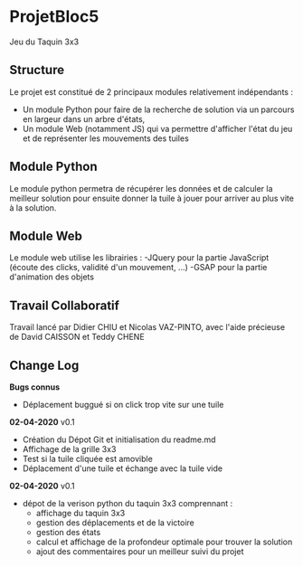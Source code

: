 # ProjetBloc5
Jeu du Taquin 3x3

## Structure 
Le projet est constitué de 2 principaux modules relativement indépendants :
- Un module Python pour faire de la recherche de solution via un parcours en largeur dans un arbre d'états,
- Un module Web (notamment JS) qui va permettre d'afficher l'état du jeu et de représenter les mouvements des tuiles

## Module Python
Le module python permetra de récupérer les données et de calculer la meilleur solution pour ensuite donner la tuile à jouer pour arriver au plus vite à la solution.

## Module Web
Le module web utilise les librairies :
-JQuery pour la partie JavaScript (écoute des clicks, validité d'un mouvement, ...)
-GSAP pour la partie d'animation des objets

## Travail Collaboratif
Travail lancé par Didier CHIU et Nicolas VAZ-PINTO, avec l'aide précieuse de David CAISSON et Teddy CHENE

## Change Log

**Bugs connus**
- Déplacement buggué si on click trop vite sur une tuile

**02-04-2020** v0.1
- Création du Dépot Git et initialisation du readme.md
- Affichage de la grille 3x3
- Test si la tuile cliquée est amovible
- Déplacement d'une tuile et échange avec la tuile vide

**02-04-2020** v0.1
- dépot de la verison python du taquin 3x3 comprennant :
  - affichage du taquin 3x3
  - gestion des déplacements et de la victoire
  - gestion des états
  - calcul et affichage de la profondeur optimale pour trouver la solution
  - ajout des commentaires pour un meilleur suivi du projet
